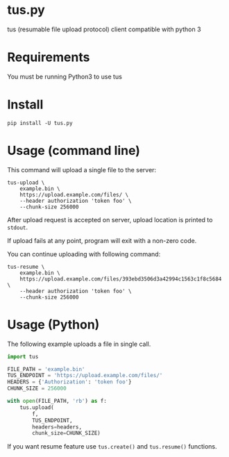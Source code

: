 # tus.py
tus (resumable file upload protocol) client compatible with python 3

# Requirements

You must be running Python3 to use tus

# Install
```shell
pip install -U tus.py
```

# Usage (command line)
This command will upload a single file to the server:
```shell
tus-upload \
    example.bin \
    https://upload.example.com/files/ \
    --header authorization 'token foo' \
    --chunk-size 256000
```

After upload request is accepted on server, upload location is printed to
`stdout`.

If upload fails at any point, program will exit with a non-zero code.

You can continue uploading with following command:
```shell
tus-resume \
    example.bin \
    https://upload.example.com/files/393ebd3506d3a42994c1563c1f8c5684 \
    --header authorization 'token foo' \
    --chunk-size 256000
```

# Usage (Python)

The following example uploads a file in single call.

```python
import tus

FILE_PATH = 'example.bin'
TUS_ENDPOINT = 'https://upload.example.com/files/'
HEADERS = {'Authorization': 'token foo'}
CHUNK_SIZE = 256000

with open(FILE_PATH, 'rb') as f:
    tus.upload(
    	f,
        TUS_ENDPOINT,
        headers=headers,
        chunk_size=CHUNK_SIZE)
```

If you want resume feature use `tus.create()` and `tus.resume()` functions.
